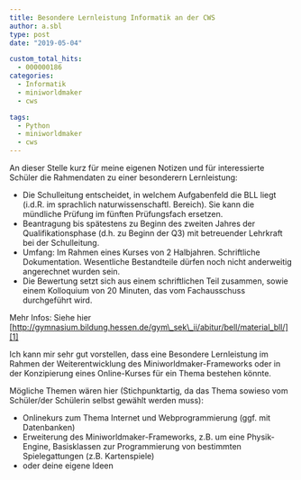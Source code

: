 ```yaml
---
title: Besondere Lernleistung Informatik an der CWS
author: a.sbl
type: post
date: "2019-05-04"

custom_total_hits:
  - 000000186
categories:
  - Informatik
  - miniworldmaker
  - cws

tags:
  - Python
  - miniworldmaker
  - cws
---
```

An dieser Stelle kurz für meine eigenen Notizen und für interessierte Schüler die Rahmendaten zu einer besonderern Lernleistung:

  * Die Schulleitung entscheidet, in welchem Aufgabenfeld die BLL liegt (i.d.R. im sprachlich naturwissenschaftl. Bereich). Sie kann die mündliche Prüfung im fünften Prüfungsfach ersetzen.
  * Beantragung bis spätestens zu Beginn des zweiten Jahres der Qualifikationsphase (d.h. zu Beginn der Q3) mit betreuender Lehrkraft bei der Schulleitung.
  * Umfang: Im Rahmen eines Kurses von 2 Halbjahren. Schriftliche Dokumentation. Wesentliche Bestandteile dürfen noch nicht anderweitig angerechnet wurden sein.
  * Die Bewertung setzt sich aus einem schriftlichen Teil zusammen, sowie einem Kolloquium von 20 Minuten, das vom Fachausschuss durchgeführt wird.

Mehr Infos: Siehe hier   
[http://gymnasium.bildung.hessen.de/gym\_sek\_ii/abitur/bell/material_bll/][1] 

Ich kann mir sehr gut vorstellen, dass eine Besondere Lernleistung im Rahmen der Weiterentwicklung des Miniworldmaker-Frameworks oder in der Konzipierung eines Online-Kurses für ein Thema bestehen könnte.

Mögliche Themen wären hier (Stichpunktartig, da das Thema sowieso vom Schüler/der Schülerin selbst gewählt werden muss):

  * Onlinekurs zum Thema Internet und Webprogrammierung (ggf. mit Datenbanken)
  * Erweiterung des Miniworldmaker-Frameworks, z.B. um eine Physik-Engine, Basisklassen zur Programmierung von bestimmten Spielegattungen (z.B. Kartenspiele)
  * oder deine eigene Ideen

 [1]: http://gymnasium.bildung.hessen.de/gym_sek_ii/abitur/bell/material_bll/